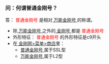 ### 问：何谓普通金刚号？
答：<font color="Red"> 普通金刚号 </font>是相对[ 万能金刚号 ](https://a2zitpro.github.io/web/万能金刚号)的称谓。
- 除[ 万能金刚号 ](https://a2zitpro.github.io/web/万能金刚号)之外的[ 金刚号 ](https://a2zitpro.github.io/web/金刚号)都是<font color="Red"> 普通金刚号 </font>
- 外形特征：<font color="Red"> 普通金刚号 </font>的外形特征是c9开头
- 在[ 金刚网>菜单>商店](https://atozitpro.net/shop)里：
  - [ 普通金刚号 ](https://a2zitpro.github.io/web/普通金刚号)属于SSL型
  - [ 万能金刚号 ](https://a2zitpro.github.io/web/万能金刚号)属于L2型

 
